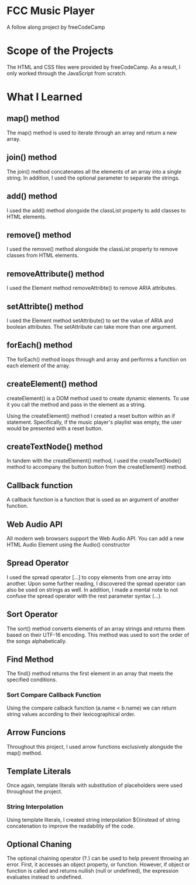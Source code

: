 # FCC Music Player
 A follow along project by freeCodeCamp

# Scope of the Projects
The HTML and CSS files were provided by freeCodeCamp. As a result, I only worked through the JavaScript from scratch.

# What I Learned

## map() method
The map() method is used to iterate through an array and return a new array.

## join() method
The join() method concatenates all the elements of an array into a single string. In addition, I used the optional parameter to separate the strings.

## add() method
I used the add() method alongside the classList property to add classes to HTML elements.

## remove() method
I used the remove() method alongside the classList property to remove classes from HTML elements.

## removeAttribute() method
I used the Element method removeAttribte() to remove ARIA attributes.

## setAttribte() method
I used the Element method setAttribute() to set the value of ARIA and boolean attributes. The setAttribute can take more than one argument.

## forEach() method
The forEach() method loops through and array and performs a function on each element of the array.

## createElement() method
createElement() is a DOM method used to create dynamic elements. To use it you call the method and pass in the element as a string.

Using the createElement() method I created a reset button within an if statement. Specifically, if the music player's playlist was empty, the user would be presented with a reset button.

## createTextNode() method
In tandem with the createElement() method, I used the createTextNode() method to accompany the button button from the createElement() method. 

## Callback function
A callback function is a function that is used as an argument of another function.

## Web Audio API
All modern web browsers support the Web Audio API. You can add a new HTML Audio Element using the Audio() constructor

## Spread Operator
I used the spread operator [...] to copy elements from one array into another. Upon some further reading, I discovered the spread operator can also be used on strings as well. In addition, I made a mental note to not confuse the spread operator with the rest parameter syntax (...).

## Sort Operator
The sort() method converts elements of an array strings and returns them based on their UTF-16 encoding. This method was used to sort the order of the songs alphabetically. 

## Find Method
The find() method returns the first element in an array that meets the specified conditions.

### Sort Compare Callback Function
Using the compare calback function (a.name < b.name) we can return string values according to their lexicographical order.

## Arrow Funcions
Throughout this project, I used arrow functions exclusively alongside the map() method.

## Template Literals
Once again, template literals with substitution of placeholders were used throughout the project.

### String Interpolation
Using template literals, I created string interpolation ${}instead of string concatenation to improve the readability of the code.

## Optional Chaning
The optional chaining operator (?.) can be used to help prevent throwing an error. First, it accesses an object property, or function. However, if object or function is called and returns nullish (null or undefined), the expression evaluates instead to undefined.
